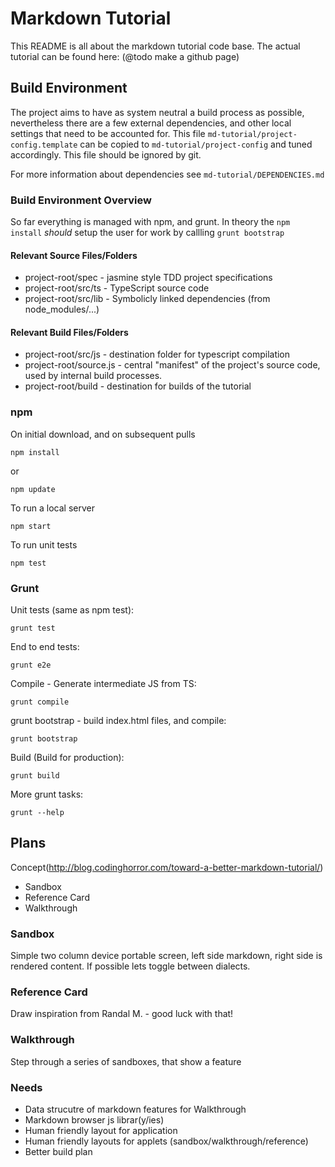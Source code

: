 Markdown Tutorial
=================

This README is all about the markdown tutorial code base.  The actual tutorial
can be found here: (@todo make a github page)

## Build Environment

The project aims to have as system neutral a build process as possible,
nevertheless there are a few external dependencies, and other local settings
that need to be accounted for.  This file `md-tutorial/project-config.template`
can be copied to `md-tutorial/project-config` and tuned accordingly.  This file
should be ignored by git.

For more information about dependencies see `md-tutorial/DEPENDENCIES.md`

### Build Environment Overview

So far everything is managed with npm, and grunt. In theory the `npm install`
*should* setup the user for work by callling `grunt bootstrap`

#### Relevant Source Files/Folders

* project-root/spec - jasmine style TDD project specifications
* project-root/src/ts - TypeScript source code
* project-root/src/lib - Symbolicly linked dependencies (from node_modules/...)

#### Relevant Build Files/Folders

* project-root/src/js - destination folder for typescript compilation
* project-root/source.js - central "manifest" of the project's source code,
used by internal build processes.
* project-root/build - destination for builds of the tutorial

### npm

On initial download, and on subsequent pulls

    npm install

or

    npm update

To run a local server

    npm start

To run unit tests

    npm test

### Grunt

Unit tests (same as npm test):

    grunt test

End to end tests:

    grunt e2e

Compile - Generate intermediate JS from TS:

    grunt compile

grunt bootstrap - build index.html files, and compile:

    grunt bootstrap

Build (Build for production):

    grunt build

More grunt tasks:

    grunt --help


## Plans

Concept(http://blog.codinghorror.com/toward-a-better-markdown-tutorial/)

* Sandbox
* Reference Card
* Walkthrough

### Sandbox

Simple two column device portable screen, left side markdown, right side is
rendered content.  If possible lets toggle between dialects.

### Reference Card

Draw inspiration from Randal M. - good luck with that!

### Walkthrough

Step through a series of sandboxes, that show a feature

### Needs

* Data strucutre of markdown features for Walkthrough
* Markdown browser js librar(y/ies)
* Human friendly layout for application
* Human friendly layouts for applets (sandbox/walkthrough/reference)
* Better build plan

